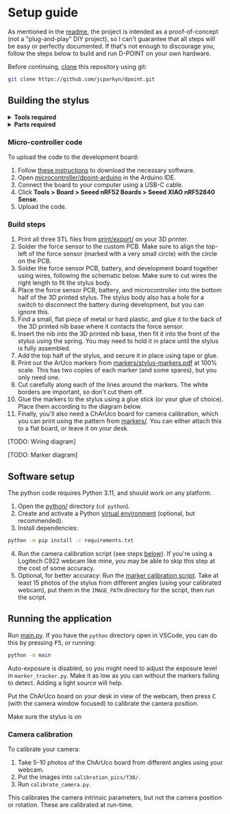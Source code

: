 # Setup guide

As mentioned in the [readme](./README.md), the project is intended as a proof-of-concept (not a "plug-and-play" DIY project), so I can't guarantee that all steps will be easy or perfectly documented. If that's not enough to discourage you, follow the steps below to build and run D-POINT on your own hardware.

Before continuing, [clone](https://docs.github.com/en/repositories/creating-and-managing-repositories/cloning-a-repository) this repository using git:

```bash
git clone https://github.com/jcparkyn/dpoint.git
```

## Building the stylus

<details>
<summary><strong>Tools required</strong></summary>

- A 3D printer, for printing the stylus body. I used a Creality Ender 3, but most types of 3D printer should work.
- Hot air rework station, for soldering the force sensor. You might be able to make do with a soldering iron, but I wouldn't recommend it.
- A soldering iron, for soldering the other electronics.
- An inkjet or laser printer, for printing the ArUco markers.

</details>

<details>
<summary><strong>Parts required</strong></summary>

- Development board: [Seeed Studio XIAO nRF52840 Sense](https://www.seeedstudio.com/Seeed-XIAO-BLE-Sense-nRF52840-p-5253.html).
- Force sensor: Alps Alpine [HSFPAR003A](https://tech.alpsalpine.com/e/products/detail/HSFPAR003A/) or [HSFPAR004A](https://tech.alpsalpine.com/e/products/detail/HSFPAR004A/) (preferred). These can be a little hard to find, but unfortunately, there aren't many other off-the-shelf options aside from FSRs. The [HSFPAR007A](https://tech.alpsalpine.com/e/products/detail/HSFPAR007A/) will also work, but you'll have to modify the PCB footprint.
- Custom PCB: Order this from your PCB manufacturer of choice, using the provided [gerber files](./electronics/gerbers/). Use a PCB thickness of 1.6mm.
- Printer filament. I used PLA, but most hard plastics should work.
- A 6.5x10mm compression spring. I used one from a spring kit (like [this one](https://www.ebay.com.au/itm/175482659706)), but he spring tension does not need to match exactly.
- A 10440 lithium-ion battery (e.g., [this one](https://www.ebay.com/itm/194025159718)).
- Wire, 22-24 AWG for soldering.
- Something to use as a nib for the stylus. I used a [Wacom replacement nib](https://estore.wacom.com/en-au/wacom-standard-replacement-nibs-previous-gen.html), but you might be able to substitute this with something else (e.g., 3D printer filament). If you do, make sure to adjust the dimensions on the 3D model to match.

</details>

### Micro-controller code

To upload the code to the development board:
1. Follow [these instructions](https://wiki.seeedstudio.com/XIAO_BLE/#getting-started) to download the necessary software.
1. Open [microcontroller/dpoint-arduino](./microcontroller/dpoint-arduino/) in the Arduino IDE.
1. Connect the board to your computer using a USB-C cable.
1. Click **Tools > Board > Seeed nRF52 Boards > Seeed XIAO nRF52840 Sense**.
1. Upload the code.

### Build steps

1. Print all three STL files from [print/export/](./print/export/) on your 3D printer.
1. Solder the force sensor to the custom PCB. Make sure to align the top-left of the force sensor (marked with a very small circle) with the circle on the PCB.
1. Solder the force sensor PCB, battery, and development board together using wires, following the schematic below. Make sure to cut wires the right length to fit the stylus body.
1. Place the force sensor PCB, battery, and microcontroller into the bottom half of the 3D printed stylus. The stylus body also has a hole for a switch to disconnect the battery during development, but you can ignore this.
1. Find a small, flat piece of metal or hard plastic, and glue it to the back of the 3D printed nib base where it contacts the force sensor.
1. Insert the nib into the 3D printed nib base, then fit it into the front of the stylus using the spring. You may need to hold it in place until the stylus is fully assembled.
1. Add the top half of the stylus, and secure it in place using tape or glue.
1. Print out the ArUco markers from [markers/stylus-markers.pdf](./markers/stylus-markers.pdf) at 100% scale. This has two copies of each marker (and some spares), but you only need one.
1. Cut carefully along each of the lines around the markers. The white borders are important, so don't cut them off.
1. Glue the markers to the stylus using a glue stick (or your glue of choice). Place them according to the diagram below.
1. Finally, you'll also need a ChArUco board for camera calibration, which you can print using the pattern from [markers/](./markers/). You can either attach this to a flat board, or leave it on your desk.


[TODO: Wiring diagram]

[TODO: Marker diagram]

## Software setup

The python code requires Python 3.11, and should work on any platform.

1. Open the [python/](./python/) directory (`cd python`).
2. Create and activate a Python [virtual environment](https://docs.python.org/3/tutorial/venv.html#creating-virtual-environments) (optional, but recommended).
3. Install dependencies:
```bash
python -m pip install -r requirements.txt
```
4. Run the camera calibration script (see steps [below](#camera-calibration)). If you're using a Logitech C922 webcam like mine, you may be able to skip this step at the cost of some accuracy.
5. Optional, for better accuracy: Run the [marker calibration script](./python/calibrate_markers.py). Take at least 15 photos of the stylus from different angles (using your calibrated webcam), put them in the `IMAGE_PATH` directory for the script, then run the script.

## Running the application

Run [main.py](./python/main.py). If you have the `python` directory open in VSCode, you can do this by pressing <kbd>F5</kbd>, or running:
```bash
python -m main
```

Auto-exposure is disabled, so you might need to adjust the exposure level in `marker_tracker.py`. Make it as low as you can without the markers failing to detect. Adding a light source will help.

Put the ChArUco board on your desk in view of the webcam, then press <kbd>C</kbd> (with the camera window focused) to calibrate the camera position.

Make sure the stylus is on

### Camera calibration
To calibrate your camera:
1. Take 5-10 photos of the ChArUco board from different angles using your webcam.
2. Put the images into `calibration_pics/f30/`.
3. Run `calibrate_camera.py`.

This calibrates the camera intrinsic parameters, but not the camera position or rotation. These are calibrated at run-time.